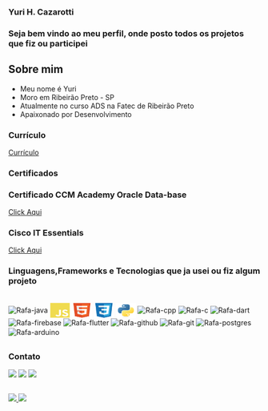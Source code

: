 ### Yuri H. Cazarotti

### Seja bem vindo ao meu perfil, onde posto todos os projetos que fiz ou participei

## Sobre mim
* Meu nome é Yuri
* Moro em Ribeirão Preto - SP
* Atualmente no curso ADS na Fatec de Ribeirão Preto
* Apaixonado por Desenvolvimento


### Currículo
<a href="https://drive.google.com/file/d/1Hufl6iePxCyYeDeZReBamAlvkIh0kFim/view?usp=sharing" target="_blank">Currículo</a>

### Certificados
### Certificado CCM Academy Oracle Data-base
<a href="https://drive.google.com/file/d/1xWhpCVSaayKQDuTYUeVkKzTs5yZIS7wP/view?usp=sharing" target="_blank">Click Aqui</a>
### Cisco IT Essentials
<a href="https://drive.google.com/file/d/1xjfsYspHdEOzo07rQbkjfE5c2Nbc4SA2/view?usp=sharing" target="_blank">Click Aqui</a>


    

<!--
**Yurihc001/Yurihc001** is a ✨ _special_ ✨ repository because its `README.md` (this file) appears on your GitHub profile.

Here are some ideas to get you started:

- 🔭 I’m currently working on ...
- 🌱 I’m currently learning ...
- 👯 I’m looking to collaborate on ...
- 🤔 I’m looking for help with ...
- 💬 Ask me about ...
- 📫 How to reach me: ...
- 😄 Pronouns: ...
- ⚡ Fun fact: ...
-->
### Linguagens,Frameworks e Tecnologias que ja usei ou fiz algum projeto
  
<div style="display: inline_block"><br>
  <img align="center" alt="Rafa-java" height="30" width="40" src="https://skillicons.dev/icons?i=java">
  <img align="center" alt="Rafa-Js" height="30" width="40" src="https://raw.githubusercontent.com/devicons/devicon/master/icons/javascript/javascript-plain.svg">
  <img align="center" alt="Rafa-HTML" height="30" width="40" src="https://raw.githubusercontent.com/devicons/devicon/master/icons/html5/html5-original.svg">
  <img align="center" alt="Rafa-CSS" height="30" width="40" src="https://raw.githubusercontent.com/devicons/devicon/master/icons/css3/css3-original.svg">
  <img align="center" alt="Rafa-Python" height="30" width="40" src="https://raw.githubusercontent.com/devicons/devicon/master/icons/python/python-original.svg">
  <img align="center" alt="Rafa-cpp" height="30" width="40" src="https://skillicons.dev/icons?i=cpp">
  <img align="center" alt="Rafa-c" height="30" width="40" src="https://skillicons.dev/icons?i=c">
  <img align="center" alt="Rafa-dart" height="30" width="40" src="https://skillicons.dev/icons?i=dart">
  <img align="center" alt="Rafa-firebase" height="30" width="40" src="https://skillicons.dev/icons?i=firebase">
  <img align="center" alt="Rafa-flutter" height="30" width="40" src="https://skillicons.dev/icons?i=flutter">
  <img align="center" alt="Rafa-github" height="30" width="40" src="https://skillicons.dev/icons?i=github">
  <img align="center" alt="Rafa-git" height="30" width="40" src="https://skillicons.dev/icons?i=git">
  <img align="center" alt="Rafa-postgres" height="30" width="40" src="https://skillicons.dev/icons?i=postgres">
  <img align="center" alt="Rafa-arduino" height="30" width="40" src="https://skillicons.dev/icons?i=arduino">
  
  
</div>
   
  ##
  
### Contato

 <div> 
  <a href = "cazarottiyuri@gmail.com"><img src="https://img.shields.io/badge/-Gmail-%23333?style=for-the-badge&logo=gmail&logoColor=white" target="_blank"></a>
  <a href="https://www.linkedin.com/in/yuri-hasegawa-cazarotti/" target="_blank"><img src="https://img.shields.io/badge/-LinkedIn-%230077B5?style=for-the-badge&logo=linkedin&logoColor=white" target="_blank"></a> 
  <a href="https://api.whatsapp.com/send/?phone=5516988430626&text=Ol%C3%A1&type=phone_number&app_absent=0" target="_blank"><img src="https://img.shields.io/badge/WhatsApp-25D366?style=for-the-badge&logo=whatsapp&logoColor=white" target="_blank"></a> 
  
</div>

  ##
  
<div>
  <a href= "https://github.com/Yurihc001/">
  <img height="180em" src="https://github-readme-stats.vercel.app/api?username=Yurihc001&theme=dracula&show_icons=true"/>
  <img height="180em" src="https://github-readme-stats.vercel.app/api/top-langs/?username=Yurihc001&layout=compact&Langs_count=16&theme=dracula"/>
</div>
